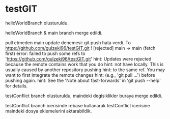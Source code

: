 # testGIT

helloWorldBranch olusturuldu.

helloWorldBranch & main branch merge edildi. 

pull etmeden main update denemesi: git push hata verdi.
  To https://github.com/gulzeki96/testGIT.git
   ! [rejected]        main -> main (fetch first)
  error: failed to push some refs to 'https://github.com/gulzeki96/testGIT.git'
  hint: Updates were rejected because the remote contains work that you do
  hint: not have locally. This is usually caused by another repository pushing
  hint: to the same ref. You may want to first integrate the remote changes
  hint: (e.g., 'git pull ...') before pushing again.
  hint: See the 'Note about fast-forwards' in 'git push --help' for details.

testConflict branch olusturuldu, maindeki degisiklikler buraya merge edildi.

testConflict branch icerisinde rebase kullanarak testConflict icerisine maindeki dosya eklemelerini aktarabildik.